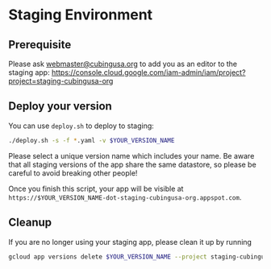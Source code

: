 # Staging Environment

## Prerequisite

Please ask webmaster@cubingusa.org to add you as an editor to the staging app: https://console.cloud.google.com/iam-admin/iam/project?project=staging-cubingusa-org

## Deploy your version

You can use `deploy.sh` to deploy to staging:

```sh
./deploy.sh -s -f *.yaml -v $YOUR_VERSION_NAME
```

Please select a unique version name which includes your name.  Be aware that all staging versions of the app share the same datastore, so please be careful to avoid breaking other people!

Once you finish this script, your app will be visible at `https://$YOUR_VERSION_NAME-dot-staging-cubingusa-org.appspot.com`.

## Cleanup

If you are no longer using your staging app, please clean it up by running

```sh
gcloud app versions delete $YOUR_VERSION_NAME --project staging-cubingusa-org
```
